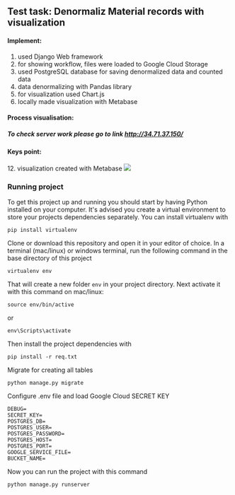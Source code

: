 ## Test task: Denormaliz Material records with visualization

#### Implement:
  1. used Django Web framework
  2. for showing workflow, files were loaded to Google Cloud Storage
  3. used PostgreSQL database for saving denormalized data and counted data
  4. data denormalizing with Pandas library
  5. for visualization used Chart.js
  6. locally made visualization with Metabase
  
#### Process visualisation:

##### To check server work please go to link http://34.71.37.150/

#### Keys point:


12\. visualization created with Metabase
![](img/swage_img.jpg)




### Running project

To get this project up and running you should start by having Python installed on your computer. It's advised you create a virtual environment to store your projects dependencies separately. You can install virtualenv with

```
pip install virtualenv
```

Clone or download this repository and open it in your editor of choice. In a terminal (mac/linux) or windows terminal, run the following command in the base directory of this project

```
virtualenv env
```

That will create a new folder `env` in your project directory. Next activate it with this command on mac/linux:

```
source env/bin/active
```
 or 
 ```
 env\Scripts\activate
```

Then install the project dependencies with

```
pip install -r req.txt
```

Migrate for creating all tables 

```
python manage.py migrate
```
Configure .env file and load Google Cloud SECRET KEY
```
DEBUG=
SECRET_KEY=
POSTGRES_DB=
POSTGRES_USER=
POSTGRES_PASSWORD=
POSTGRES_HOST=
POSTGRES_PORT=
GOOGLE_SERVICE_FILE=
BUCKET_NAME=
```

Now you can run the project with this command

```
python manage.py runserver
```

